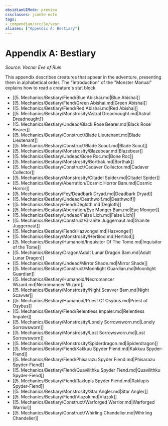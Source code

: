 ```yaml
---
obsidianUIMode: preview
cssclasses: json5e-note
tags:
- compendium/src/5e/veor
aliases: ["Appendix A: Bestiary"]
---
```

# Appendix A: Bestiary
*Source: Vecna: Eve of Ruin* 

This appendix describes creatures that appear in the adventure, presenting them in alphabetical order. The "introduction" of the "Monster Manual" explains how to read a creature's stat block.

- [[5. Mechanics/Bestiary/Fiend/Blue Abishai.md|Blue Abishai]]  
- [[5. Mechanics/Bestiary/Fiend/Green Abishai.md|Green Abishai]]  
- [[5. Mechanics/Bestiary/Fiend/Red Abishai.md|Red Abishai]]  
- [[5. Mechanics/Bestiary/Monstrosity/Astral Dreadnought.md|Astral Dreadnought]]  
- [[5. Mechanics/Bestiary/Undead/Black Rose Bearer.md|Black Rose Bearer]]  
- [[5. Mechanics/Bestiary/Construct/Blade Lieutenant.md|Blade Lieutenant]]  
- [[5. Mechanics/Bestiary/Construct/Blade Scout.md|Blade Scout]]  
- [[5. Mechanics/Bestiary/Monstrosity/Blazebear.md|Blazebear]]  
- [[5. Mechanics/Bestiary/Undead/Bone Roc.md|Bone Roc]]  
- [[5. Mechanics/Bestiary/Monstrosity/Borthak.md|Borthak]]  
- [[5. Mechanics/Bestiary/Construct/Cadaver Collector.md|Cadaver Collector]]  
- [[5. Mechanics/Bestiary/Monstrosity/Citadel Spider.md|Citadel Spider]]  
- [[5. Mechanics/Bestiary/Aberration/Cosmic Horror Bam.md|Cosmic Horror]]  
- [[5. Mechanics/Bestiary/Fey/Deadbark Dryad.md|Deadbark Dryad]]  
- [[5. Mechanics/Bestiary/Undead/Deathwolf.md|Deathwolf]]  
- [[5. Mechanics/Bestiary/Fiend/Degloth.md|Degloth]]  
- [[5. Mechanics/Bestiary/Aberration/Eye Monger Bam.md|Eye Monger]]  
- [[5. Mechanics/Bestiary/Undead/False Lich.md|False Lich]]  
- [[5. Mechanics/Bestiary/Construct/Granite Juggernaut.md|Granite Juggernaut]]  
- [[5. Mechanics/Bestiary/Fiend/Hazvongel.md|Hazvongel]]  
- [[5. Mechanics/Bestiary/Monstrosity/Hertilod.md|Hertilod]]  
- [[5. Mechanics/Bestiary/Humanoid/Inquisitor Of The Tome.md|Inquisitor of the Tome]]  
- [[5. Mechanics/Bestiary/Dragon/Adult Lunar Dragon Bam.md|Adult Lunar Dragon]]  
- [[5. Mechanics/Bestiary/Undead/Mirror Shade.md|Mirror Shade]]  
- [[5. Mechanics/Bestiary/Construct/Moonlight Guardian.md|Moonlight Guardian]]  
- [[5. Mechanics/Bestiary/Humanoid/Necromancer Wizard.md|Necromancer Wizard]]  
- [[5. Mechanics/Bestiary/Monstrosity/Night Scavver Bam.md|Night Scavver]]  
- [[5. Mechanics/Bestiary/Humanoid/Priest Of Osybus.md|Priest of Osybus]]  
- [[5. Mechanics/Bestiary/Fiend/Relentless Impaler.md|Relentless Impaler]]  
- [[5. Mechanics/Bestiary/Monstrosity/Lonely Sorrowsworn.md|Lonely Sorrowsworn]]  
- [[5. Mechanics/Bestiary/Monstrosity/Lost Sorrowsworn.md|Lost Sorrowsworn]]  
- [[5. Mechanics/Bestiary/Monstrosity/Spiderdragon.md|Spiderdragon]]  
- [[5. Mechanics/Bestiary/Fiend/Kakkuu Spyder Fiend.md|Kakkuu Spyder-Fiend]]  
- [[5. Mechanics/Bestiary/Fiend/Phisarazu Spyder Fiend.md|Phisarazu Spyder-Fiend]]  
- [[5. Mechanics/Bestiary/Fiend/Quavilithku Spyder Fiend.md|Quavilithku Spyder-Fiend]]  
- [[5. Mechanics/Bestiary/Fiend/Raklupis Spyder Fiend.md|Raklupis Spyder-Fiend]]  
- [[5. Mechanics/Bestiary/Monstrosity/Star Angler.md|Star Angler]]  
- [[5. Mechanics/Bestiary/Fiend/Vlazok.md|Vlazok]]  
- [[5. Mechanics/Bestiary/Construct/Warforged Warrior.md|Warforged Warrior]]  
- [[5. Mechanics/Bestiary/Construct/Whirling Chandelier.md|Whirling Chandelier]]
